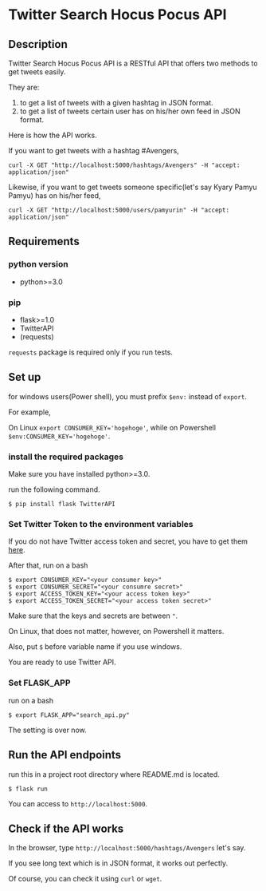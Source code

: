 # Twitter Search Hocus Pocus API

## Description
Twitter Search Hocus Pocus API is a RESTful API that offers two methods to get tweets easily. 

They are:

1. to get a list of tweets with a given hashtag in JSON format.
2. to get a list of tweets certain user has on his/her own feed in JSON format.

Here is how the API works.

If you want to get tweets with a hashtag #Avengers, 

```
curl -X GET "http://localhost:5000/hashtags/Avengers" -H "accept: application/json"
```

Likewise, if you want to get tweets someone specific(let's say Kyary Pamyu Pamyu) has on his/her feed,

```
curl -X GET "http://localhost:5000/users/pamyurin" -H "accept: application/json"
```

## Requirements

### python version
- python>=3.0

### pip 
- flask>=1.0
- TwitterAPI
- (requests)

`requests` package is required only if you run tests.

## Set up

for windows users(Power shell), you must prefix `$env:` instead of `export`.
 
For example,

On Linux `export CONSUMER_KEY='hogehoge'`, while on Powershell `$env:CONSUMER_KEY='hogehoge'`.

### install the required packages

Make sure you have installed python>=3.0.

run the following command.

```
$ pip install flask TwitterAPI
```

### Set Twitter Token to the environment variables

If you do not have Twitter access token and secret, you have to get them [here](https://developer.twitter.com/en/docs/basics/authentication/guides/access-tokens.html).

After that, run on a bash

```
$ export CONSUMER_KEY="<your consumer key>"
$ export CONSUMER_SECRET="<your consumre secret>"
$ export ACCESS_TOKEN_KEY="<your access token key>"
$ export ACCESS_TOKEN_SECRET="<your access token secret>"
```

Make sure that the keys and secrets are between `"`. 

On Linux, that does not matter, however, on Powershell it matters.

Also, put `$` before variable name if you use windows.

You are ready to use Twitter API.

### Set FLASK_APP

run on a bash

```
$ export FLASK_APP="search_api.py"
```

The setting is over now.

## Run the API endpoints

run this in a project root directory where README.md is located.

```
$ flask run
```

You can access to `http://localhost:5000`.

## Check if the API works

In the browser, type `http://localhost:5000/hashtags/Avengers` let's say.

If you see long text which is in JSON format, it works out perfectly.

Of course, you can check it using `curl` or `wget`.
